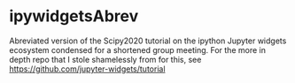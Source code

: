 # ipywidgetsAbrev
Abreviated version of the Scipy2020 tutorial on the ipython Jupyter widgets ecosystem condensed for a shortened group meeting.  For the more in depth repo that I stole shamelessly from for this, see https://github.com/jupyter-widgets/tutorial
